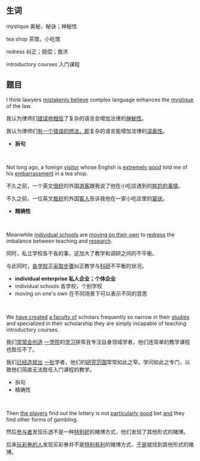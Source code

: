## 生词

mystique 奥秘，秘诀；神秘性

tea shop 茶馆，小吃馆

redress 纠正；赔偿；救济

introductory courses 入门课程



## 题目

I think lawyers <u>mistakenly believe</u> complex language enhances the <u>mystique</u> of the law.

我认为律师们<u>错误地相信</u>了复杂的语言会增加法律的<u>神秘性</u>。

我认为律师们<u>有一个错误的想法，即</u>复杂的语言能增加法律的<u>深奥性</u>。

- **拆句**
<br/>


Not long ago, a foreign <u>visitor</u> whose English is <u>extremely good</u> told me of his <u>embarrassment</u> in a tea shop.

不久之前，一个英文<u>很好</u>的外国<u>游客</u>跟我说了他在小吃店遇到的<u>尴尬的事情</u>。

不久之前，一位英文<u>极好</u>的外国<u>客人</u>告诉我他在一家小吃店里的<u>窘状</u>。

- **精确性**
<br/>


Meanwhile <u>individual schools</u> are <u>moving on their own</u> to <u>redress</u> the imbalance between teaching and <u>research</u>.

同时，私立学校各干各的事，这加大了教学和调研之间的不平衡。

与此同时，<u>各学校</u>正<u>采取步骤</u>纠正教学与<u>科研</u>不平衡的状况。

- **individual enterprise 私人企业；个体企业**
- individual schools 各学校，个别学校
- moving on one's own 在不同场景下可以表示不同的意思
<br/>


We <u>have created</u> <u>a faculty of</u> scholars frequently so narrow in their <u>studies</u> and specialized in their scholarship they are simply incapable of teaching introductory courses.

我们<u>常常会创造</u> <u>一学院</u>的<u>学习</u>狭窄且专注自身领域学者，他们连简单的教学课程也胜任不了。

我们<u>已经造就出</u>  <u>一批</u>学者，他们的<u>研究范围</u>常常如此之窄，学问如此之专门，以致他们简直无法胜任入门课程的教学。

- 拆句
- 精确性
<br/>


Then <u>the players</u> find out the lottery is not <u>particularly good</u> bet <u>and</u> they find other forms of gambling.

然后<u>参与者</u>发现乐透不是一种<u>特别好</u>的赌博方式，他们发现了其他形式的赌博。

后来<u>玩彩券的人</u>发现买彩券并不是<u>特别有利</u>的赌博方式，<u>于是</u>就找到其他形式的赌博。
<br/>

